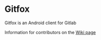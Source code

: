 # Gitfox

Gitfox is an Android client for Gitlab

Information for contributors on the [Wiki page](https://gitlab.com/terrakok/gitlab-client/wikis/home)